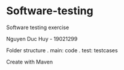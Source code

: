# Software-testing
Software testing exercise

Nguyen Duc Huy - 19021299

Folder structure
. main: code
. test: testcases

Create with Maven
